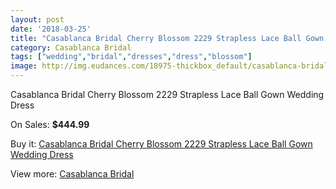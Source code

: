 ```yaml
---
layout: post
date: '2018-03-25'
title: "Casablanca Bridal Cherry Blossom 2229 Strapless Lace Ball Gown Wedding Dress"
category: Casablanca Bridal
tags: ["wedding","bridal","dresses","dress","blossom"]
image: http://img.eudances.com/18975-thickbox_default/casablanca-bridal-cherry-blossom-2229-strapless-lace-ball-gown-wedding-dress.jpg
---
```

Casablanca Bridal Cherry Blossom 2229 Strapless Lace Ball Gown Wedding Dress

On Sales: **$444.99**
<a href="https://www.eudances.com/en/casablanca-bridal/5641-casablanca-bridal-cherry-blossom-2229-strapless-lace-ball-gown-wedding-dress.html"><amp-img layout="responsive" width="600" height="600" src="//img.eudances.com/18975-thickbox_default/casablanca-bridal-cherry-blossom-2229-strapless-lace-ball-gown-wedding-dress.jpg" alt="Casablanca Bridal Cherry Blossom 2229 Strapless Lace Ball Gown Wedding Dress 0" /></a>
<a href="https://www.eudances.com/en/casablanca-bridal/5641-casablanca-bridal-cherry-blossom-2229-strapless-lace-ball-gown-wedding-dress.html"><amp-img layout="responsive" width="600" height="600" src="//img.eudances.com/18977-thickbox_default/casablanca-bridal-cherry-blossom-2229-strapless-lace-ball-gown-wedding-dress.jpg" alt="Casablanca Bridal Cherry Blossom 2229 Strapless Lace Ball Gown Wedding Dress 1" /></a>
<a href="https://www.eudances.com/en/casablanca-bridal/5641-casablanca-bridal-cherry-blossom-2229-strapless-lace-ball-gown-wedding-dress.html"><amp-img layout="responsive" width="600" height="600" src="//img.eudances.com/18976-thickbox_default/casablanca-bridal-cherry-blossom-2229-strapless-lace-ball-gown-wedding-dress.jpg" alt="Casablanca Bridal Cherry Blossom 2229 Strapless Lace Ball Gown Wedding Dress 2" /></a>

Buy it: [Casablanca Bridal Cherry Blossom 2229 Strapless Lace Ball Gown Wedding Dress](https://www.eudances.com/en/casablanca-bridal/5641-casablanca-bridal-cherry-blossom-2229-strapless-lace-ball-gown-wedding-dress.html "Casablanca Bridal Cherry Blossom 2229 Strapless Lace Ball Gown Wedding Dress")

View more: [Casablanca Bridal](https://www.eudances.com/en/4-casablanca-bridal "Casablanca Bridal")